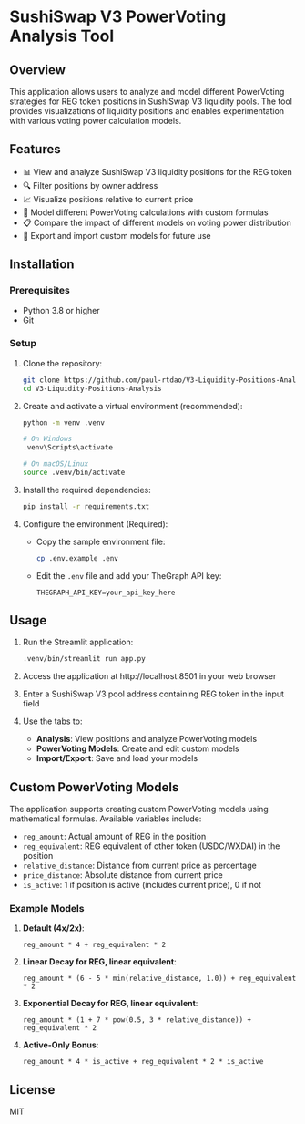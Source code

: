# SushiSwap V3 PowerVoting Analysis Tool

## Overview
This application allows users to analyze and model different PowerVoting strategies for REG token positions in SushiSwap V3 liquidity pools. The tool provides visualizations of liquidity positions and enables experimentation with various voting power calculation models.

## Features
- 📊 View and analyze SushiSwap V3 liquidity positions for the REG token
- 🔍 Filter positions by owner address
- 📈 Visualize positions relative to current price 
- 🧮 Model different PowerVoting calculations with custom formulas
- 📋 Compare the impact of different models on voting power distribution
- 💾 Export and import custom models for future use

## Installation

### Prerequisites
- Python 3.8 or higher
- Git

### Setup

1. Clone the repository:
   ```bash
   git clone https://github.com/paul-rtdao/V3-Liquidity-Positions-Analysis.git
   cd V3-Liquidity-Positions-Analysis
   ```

2. Create and activate a virtual environment (recommended):
   ```bash
   python -m venv .venv
   
   # On Windows
   .venv\Scripts\activate
   
   # On macOS/Linux
   source .venv/bin/activate
   ```

3. Install the required dependencies:
   ```bash
   pip install -r requirements.txt
   ```

4. Configure the environment (Required):
   - Copy the sample environment file:
     ```bash
     cp .env.example .env
     ```
   - Edit the `.env` file and add your TheGraph API key:
     ```
     THEGRAPH_API_KEY=your_api_key_here
     ```

## Usage

1. Run the Streamlit application:
   ```bash
   .venv/bin/streamlit run app.py
   ```

2. Access the application at http://localhost:8501 in your web browser

3. Enter a SushiSwap V3 pool address containing REG token in the input field

4. Use the tabs to:
   - **Analysis**: View positions and analyze PowerVoting models
   - **PowerVoting Models**: Create and edit custom models
   - **Import/Export**: Save and load your models

## Custom PowerVoting Models

The application supports creating custom PowerVoting models using mathematical formulas. Available variables include:

- `reg_amount`: Actual amount of REG in the position
- `reg_equivalent`: REG equivalent of other token (USDC/WXDAI) in the position
- `relative_distance`: Distance from current price as percentage
- `price_distance`: Absolute distance from current price
- `is_active`: 1 if position is active (includes current price), 0 if not

### Example Models

1. **Default (4x/2x)**:
   ```
   reg_amount * 4 + reg_equivalent * 2
   ```

2. **Linear Decay for REG, linear equivalent**:
   ```
   reg_amount * (6 - 5 * min(relative_distance, 1.0)) + reg_equivalent * 2
   ```

3. **Exponential Decay for REG, linear equivalent**:
   ```
   reg_amount * (1 + 7 * pow(0.5, 3 * relative_distance)) + reg_equivalent * 2
   ```

4. **Active-Only Bonus**:
   ```
   reg_amount * 4 * is_active + reg_equivalent * 2 * is_active
   ```

## License

MIT

